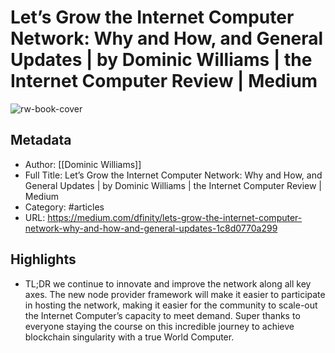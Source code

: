 # Let’s Grow the Internet Computer Network: Why and How, and General Updates | by Dominic Williams | the Internet Computer Review | Medium

![rw-book-cover](https://readwise-assets.s3.amazonaws.com/static/images/article0.00998d930354.png)

## Metadata
- Author: [[Dominic Williams]]
- Full Title: Let’s Grow the Internet Computer Network: Why and How, and General Updates | by Dominic Williams | the Internet Computer Review | Medium
- Category: #articles
- URL: https://medium.com/dfinity/lets-grow-the-internet-computer-network-why-and-how-and-general-updates-1c8d0770a299

## Highlights
- TL;DR we continue to innovate and improve the network along all key axes. The new node provider framework will make it easier to participate in hosting the network, making it easier for the community to scale-out the Internet Computer’s capacity to meet demand. Super thanks to everyone staying the course on this incredible journey to achieve blockchain singularity with a true World Computer.

